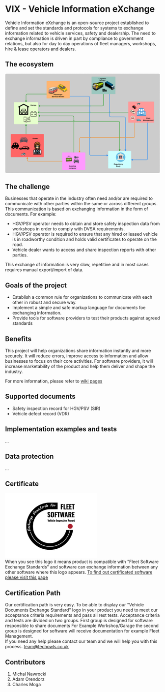 #  VIX - Vehicle Information eXchange

Vehicle Information eXchange is an open-source project established to define and set the standards and protocols
for systems to exchange information related to vehicle services, safety and dealership.
The need to exchange information is driven in part by compliance to government relations, but also for
day to day operations of fleet managers, workshops, hire & lease operators and dealers.

## The ecosystem
![ecosystem](img/vix.png) 

## The challenge
Businesses that operate in the industry often need and/or are required to
communicate with other parties within the same or across different groups. 
This communication is based on exchanging information in the form of documents. 
For example:

- HGV/PSV operator needs to obtain and store safety inspection data from workshops in order to 
comply with DVSA requirements.
- HGV/PSV operator is required to ensure that any hired or 
leased vehicle is in roadworthy condition and holds valid certificates to operate on the road.
- Vehicle dealer wants to access and share inspection reports with other parties.  

This exchange of information is very slow, repetitive and in most cases requires manual export/import of data.   

## Goals of the project
 - Establish a common rule for organizations to communicate with each other in robust and secure way.
 - Implement a simple and safe markup language for documents foe exchanging information.
 - Provide tools for software providers to test their products against agreed standards

## Benefits
This project will help organizations share information instantly and more securely. It will reduce
errors, improve access to information and allow businesses to focus on their core activities.
For software providers, it will increase marketability of the product and help them deliver and 
shape the industry.

For more information, please refer to [wiki pages](https://github.com/michal-nawrocki-techowls/vehicle-testing-report-exchange/wiki)

## Supported documents
- Safety inspection record for HGV/PSV (SIR)
- Vehicle defect record (VDR) 
## Implementation examples and tests
...

## Data protection
...

## Certificate
![Logo](logo/logo-small.png) \
When you see this logo it means product is compatible with "Fleet Software Exchange Standards" and software can exchange information between any other software where this logo appears. [To find out certificated software please visit this page ](./certificated-software/README.md)

## Certification Path
Our certification path is very easy. To be able to display our "Vehicle Documents Exchange Standard" logo in your product you need to meet our acceptance criteria requirements and pass all rest tests.
Acceptance criteria and tests are divided on two groups. First group is designed for  software responsible to share documents For Example Workshop/Garage the second group is designed for software will receive documentation for example Fleet Management. \
If you need any help please contact our team and we will help you with this process. <team@techowls.co.uk>


## Contributors
1. Michal Nawrocki
2. Adam Orendorz
3. Charles Moga 
